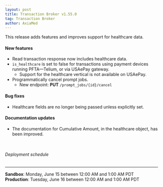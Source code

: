 ```yaml
---
layout: post
title: Transaction Broker v1.55.0
tag: Transaction Broker
author: AxiaMed
---
```


This release adds features and improves support for healthcare data.

#### New features
* Read transaction response now includes healthcare data.
* `is_healthcare` is set to false for transactions using payment devices running PFTA—Telium, or via USAePay gateway.
  * Support for the healthcare vertical is not available on USAePay.
* Programmatically cancel prompt jobs.
  * New endpoint: **PUT** `/prompt_jobs/{id}/cancel` 

#### Bug fixes
* Healthcare fields are no longer being passed unless explicitly set.

#### Documentation updates
* The documentation for Cumulative Amount, in the healthcare object, has been improved.

&nbsp;  
###### Deployment schedule
* * *
**Sandbox**: Monday, June 15 between 12:00 AM and 1:00 AM PDT
<br>
**Production**: Tuesday, June 16 between 12:00 AM and 1:00 AM PDT
